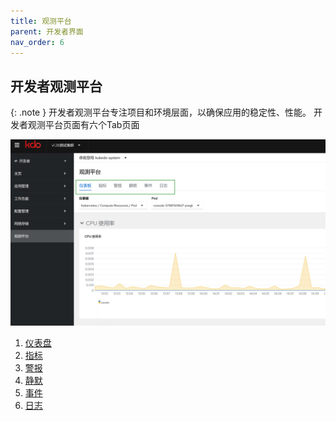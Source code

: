 ```yaml
---
title: 观测平台
parent: 开发者界面
nav_order: 6
---
```


## 开发者观测平台
{: .note }
开发者观测平台专注项目和环境层面，以确保应用的稳定性、性能。
开发者观测平台页面有六个Tab页面

![](imgs/observe.png)

1. [仪表盘](../../dev/workloads/topology)
2. [指标](../../dev/workloads/pods)
3. [警报](../../dev/workloads/deployments)
4. [静默](../../dev/workloads/statefulsets)
5. [事件](daemonsets)
6. [日志](replicaset)